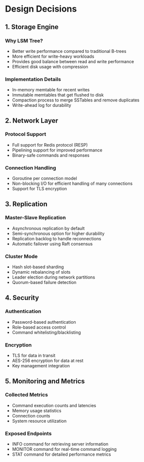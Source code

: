 # Design Decisions

## 1. Storage Engine

### Why LSM Tree?
- Better write performance compared to traditional B-trees
- More efficient for write-heavy workloads
- Provides good balance between read and write performance
- Efficient disk usage with compression

### Implementation Details
- In-memory memtable for recent writes
- Immutable memtables that get flushed to disk
- Compaction process to merge SSTables and remove duplicates
- Write-ahead log for durability

## 2. Network Layer

### Protocol Support
- Full support for Redis protocol (RESP)
- Pipelining support for improved performance
- Binary-safe commands and responses

### Connection Handling
- Goroutine per connection model
- Non-blocking I/O for efficient handling of many connections
- Support for TLS encryption

## 3. Replication

### Master-Slave Replication
- Asynchronous replication by default
- Semi-synchronous option for higher durability
- Replication backlog to handle reconnections
- Automatic failover using Raft consensus

### Cluster Mode
- Hash slot-based sharding
- Dynamic rebalancing of slots
- Leader election during network partitions
- Quorum-based failure detection

## 4. Security

### Authentication
- Password-based authentication
- Role-based access control
- Command whitelisting/blacklisting

### Encryption
- TLS for data in transit
- AES-256 encryption for data at rest
- Key management integration

## 5. Monitoring and Metrics

### Collected Metrics
- Command execution counts and latencies
- Memory usage statistics
- Connection counts
- System resource utilization

### Exposed Endpoints
- INFO command for retrieving server information
- MONITOR command for real-time command logging
- STAT command for detailed performance metrics